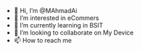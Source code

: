 - 👋 Hi, I’m @MAhmadAi
- 👀 I’m interested in eCommers
- 🌱 I’m currently learning in BSIT
- 💞️ I’m looking to collaborate on My Device
- 📫 How to reach me 


<!---
MAhmadAi/MAhmadAi is a ✨ special ✨ repository because its `README.md` (this file) appears on your GitHub profile.
You can click the Preview link to take a look at your changes.
--->
